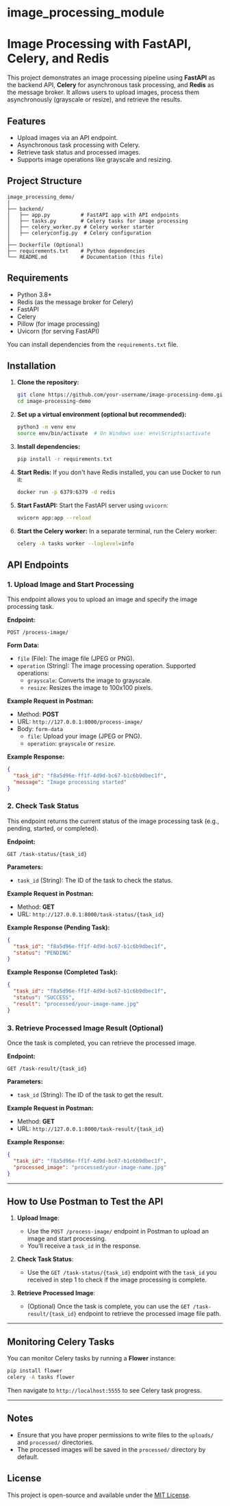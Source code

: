 # image_processing_module


# Image Processing with FastAPI, Celery, and Redis

This project demonstrates an image processing pipeline using **FastAPI** as the backend API, **Celery** for asynchronous task processing, and **Redis** as the message broker. It allows users to upload images, process them asynchronously (grayscale or resize), and retrieve the results.

## Features
- Upload images via an API endpoint.
- Asynchronous task processing with Celery.
- Retrieve task status and processed images.
- Supports image operations like grayscale and resizing.

## Project Structure

```
image_processing_demo/
│
├── backend/
│   ├── app.py          # FastAPI app with API endpoints
│   ├── tasks.py        # Celery tasks for image processing
│   ├── celery_worker.py # Celery worker starter
│   ├── celeryconfig.py  # Celery configuration
│
├── Dockerfile (Optional)
├── requirements.txt    # Python dependencies
└── README.md           # Documentation (this file)
```

## Requirements

- Python 3.8+
- Redis (as the message broker for Celery)
- FastAPI
- Celery
- Pillow (for image processing)
- Uvicorn (for serving FastAPI)
  
You can install dependencies from the `requirements.txt` file.

## Installation

1. **Clone the repository:**
   ```bash
   git clone https://github.com/your-username/image-processing-demo.git
   cd image-processing-demo
   ```

2. **Set up a virtual environment (optional but recommended):**
   ```bash
   python3 -m venv env
   source env/bin/activate  # On Windows use: env\Scripts\activate
   ```

3. **Install dependencies:**
   ```bash
   pip install -r requirements.txt
   ```

4. **Start Redis:**
   If you don't have Redis installed, you can use Docker to run it:
   ```bash
   docker run -p 6379:6379 -d redis
   ```

5. **Start FastAPI:**
   Start the FastAPI server using `uvicorn`:
   ```bash
   uvicorn app:app --reload
   ```

6. **Start the Celery worker:**
   In a separate terminal, run the Celery worker:
   ```bash
   celery -A tasks worker --loglevel=info
   ```

## API Endpoints

### 1. Upload Image and Start Processing
This endpoint allows you to upload an image and specify the image processing task.

**Endpoint:**
```
POST /process-image/
```

**Form Data:**
- `file` (File): The image file (JPEG or PNG).
- `operation` (String): The image processing operation. Supported operations:
  - `grayscale`: Converts the image to grayscale.
  - `resize`: Resizes the image to 100x100 pixels.

**Example Request in Postman:**
- Method: **POST**
- URL: `http://127.0.0.1:8000/process-image/`
- Body: `form-data`
  - `file`: Upload your image (JPEG or PNG).
  - `operation`: `grayscale` or `resize`.

**Example Response:**
```json
{
  "task_id": "f8a5d96e-ff1f-4d9d-bc67-b1c6b9dbec1f",
  "message": "Image processing started"
}
```

### 2. Check Task Status
This endpoint returns the current status of the image processing task (e.g., pending, started, or completed).

**Endpoint:**
```
GET /task-status/{task_id}
```

**Parameters:**
- `task_id` (String): The ID of the task to check the status.

**Example Request in Postman:**
- Method: **GET**
- URL: `http://127.0.0.1:8000/task-status/{task_id}`

**Example Response (Pending Task):**
```json
{
  "task_id": "f8a5d96e-ff1f-4d9d-bc67-b1c6b9dbec1f",
  "status": "PENDING"
}
```

**Example Response (Completed Task):**
```json
{
  "task_id": "f8a5d96e-ff1f-4d9d-bc67-b1c6b9dbec1f",
  "status": "SUCCESS",
  "result": "processed/your-image-name.jpg"
}
```

### 3. Retrieve Processed Image Result (Optional)
Once the task is completed, you can retrieve the processed image.

**Endpoint:**
```
GET /task-result/{task_id}
```

**Parameters:**
- `task_id` (String): The ID of the task to get the result.

**Example Request in Postman:**
- Method: **GET**
- URL: `http://127.0.0.1:8000/task-result/{task_id}`

**Example Response:**
```json
{
  "task_id": "f8a5d96e-ff1f-4d9d-bc67-b1c6b9dbec1f",
  "processed_image": "processed/your-image-name.jpg"
}
```

---

## How to Use Postman to Test the API

1. **Upload Image**: 
   - Use the `POST /process-image/` endpoint in Postman to upload an image and start processing.
   - You'll receive a `task_id` in the response.

2. **Check Task Status**: 
   - Use the `GET /task-status/{task_id}` endpoint with the `task_id` you received in step 1 to check if the image processing is complete.

3. **Retrieve Processed Image**: 
   - (Optional) Once the task is complete, you can use the `GET /task-result/{task_id}` endpoint to retrieve the processed image file path.

---

## Monitoring Celery Tasks

You can monitor Celery tasks by running a **Flower** instance:
```bash
pip install flower
celery -A tasks flower
```
Then navigate to `http://localhost:5555` to see Celery task progress.

---

## Notes

- Ensure that you have proper permissions to write files to the `uploads/` and `processed/` directories.
- The processed images will be saved in the `processed/` directory by default.

## License
This project is open-source and available under the [MIT License](LICENSE).
